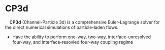# CP3d
&emsp;**CP3d** (Channel-Particle 3d) is a comprehensive Euler-Lagrange solver for the direct numerical simulations of particle-laden flows.

* Have the ability to perform one-way, two-way, interface-unresolved four-way, and interface-resovled four-way coupling regime

